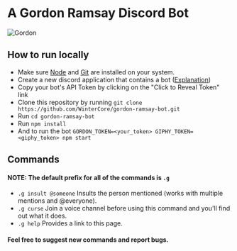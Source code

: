 # A Gordon Ramsay Discord Bot

![Gordon](https://i.imgur.com/42hRIkp.png)

## How to run locally
- Make sure [Node](https://nodejs.org/en/) and [Git](https://git-scm.com/downloads) are installed on your system.
- Create a new discord application that contains a bot ([Explanation](https://discordpy.readthedocs.io/en/latest/discord.html))
- Copy your bot's API Token by clicking on the "Click to Reveal Token" link
- Clone this repository by running `git clone https://github.com/WinterCore/gordon-ramsay-bot.git`
- Run `cd gordon-ramsay-bot`
- Run `npm install`
- And to run the bot `GORDON_TOKEN=<your_token> GIPHY_TOKEN=<giphy_token> npm start`

## Commands

#### NOTE: The default prefix for all of the commands is `.g`

- `.g insult @someone` Insults the person mentioned (works with multiple mentions and @everyone).
- `.g curse` Join a voice channel before using this command and you'll find out what it does.
- `.g help` Provides a link to this page.


#### Feel free to suggest new commands and report bugs.
